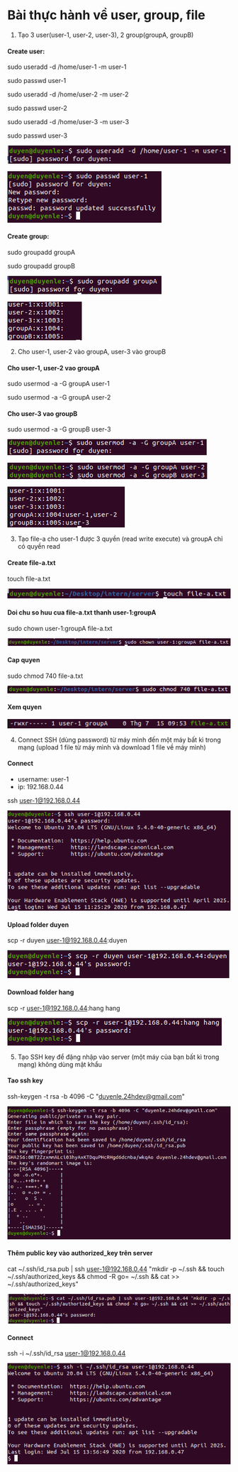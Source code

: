 # Bài thực hành về user, group, file

1. Tạo 3 user(user-1, user-2, user-3), 2 group(groupA, groupB)

#### Create user:

sudo useradd -d /home/user-1 -m user-1

sudo passwd user-1

sudo useradd -d /home/user-2 -m user-2

sudo passwd user-2

sudo useradd -d /home/user-3 -m user-3

sudo passwd user-3

![User-b1](./images/user-b1.png)

![User-b2](./images/user-b2.png)

#### Create group:

sudo groupadd groupA

sudo groupadd groupB

![Group](./images/group.png)

![User-Group](./images/show-user-group.png)

2. Cho user-1, user-2 vào groupA, user-3 vào groupB

#### Cho user-1, user-2 vao groupA

sudo usermod -a -G groupA user-1

sudo usermod -a -G groupA user-2

#### Cho user-3 vao groupB

sudo usermod -a -G groupB user-3

![Add-user](./images/add-user.png)

![Add-user-2](./images/add-user-2.png)

![Show-group](./images/show-group.png)

3. Tạo file-a cho user-1 được 3 quyền (read write execute) và groupA chỉ có quyền read

#### Create file-a.txt

touch file-a.txt

![Create-file](./images/create-file.png)

#### Doi chu so huu cua file-a.txt thanh user-1:groupA

sudo chown user-1:groupA file-a.txt

![Change-own](./images/change-own.png)

#### Cap quyen

sudo chmod 740 file-a.txt

![Add-per](./images/add-per.png)

#### Xem quyen

![Show-per](./images/show-per.png)

4. Connect SSH (dùng password) từ máy mình đến một máy bất kì trong mạng (upload 1 file từ máy mình và download 1 file về máy mình)

#### Connect

- username: user-1
- ip: 192.168.0.44

ssh user-1@192.168.0.44

![Connect](./images/connect.png)

#### Upload folder duyen

scp -r duyen user-1@192.168.0.44:duyen

![Up](./images/up.png)

#### Download folder hang

scp -r user-1@192.168.0.44:hang hang

![Down](./images/down.png)

5. Tạo SSH key để đặng nhập vào server (một máy của bạn bất kì trong mạng) không dùng mật khẩu

#### Tao ssh key

ssh-keygen -t rsa -b 4096 -C "duyenle.24hdev@gmail.com"

![Key](./images/ssh-key.png)

#### Thêm public key vào authorized_key trên server

cat ~/.ssh/id_rsa.pub | ssh user-1@192.168.0.44 "mkdir -p ~/.ssh && touch ~/.ssh/authorized_keys && chmod -R go= ~/.ssh && cat >> ~/.ssh/authorized_keys"

![Add-key](./images/public-key-on-server.png)

#### Connect

ssh -i ~/.ssh/id_rsa user-1@192.168.0.44

![Connect](./images/connect-no-pass.png)
